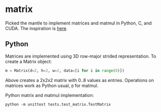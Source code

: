# matrix

Picked the mantle to implement matrices and matmul in Python, C, and CUDA. The inspiration is [here](https://github.com/spikedoanz/matmul). 

## Python

Matrices are implemented using 3D row-major strided representation. To create a Matrix object:

```python
m = Matrix(d=2, h=2, w=2, data=[i for i in range(8)])
```

Above creates a 2x2x2 matrix with 0..8 values as entries. Operations on matrices work as Python usual, `@` for matmul.

Python matrix and matmul implementation:
```
python -m unittest tests.test_matrix.TestMatrix
```


